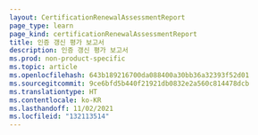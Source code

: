 ```yaml
---
layout: CertificationRenewalAssessmentReport
page_type: learn
page_kind: certificationRenewalAssessmentReport
title: 인증 갱신 평가 보고서
description: 인증 갱신 평가 보고서
ms.prod: non-product-specific
ms.topic: article
ms.openlocfilehash: 643b189216700da088400a30bb36a32393f52d01
ms.sourcegitcommit: 9ce6bfd5b440f21921db0832e2a560c814478dcb
ms.translationtype: HT
ms.contentlocale: ko-KR
ms.lasthandoff: 11/02/2021
ms.locfileid: "132113514"
---
```

